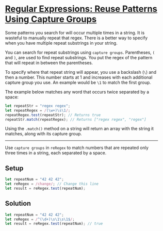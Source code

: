 # [Regular Expressions: Reuse Patterns Using Capture Groups](https://learn.freecodecamp.org/javascript-algorithms-and-data-structures/regular-expressions/reuse-patterns-using-capture-groups)

Some patterns you search for will occur multiple times in a string. It is wasteful to manually repeat that regex. There is a better way to specify when you have multiple repeat substrings in your string.

You can search for repeat substrings using `capture groups`. Parentheses, `(` and `)`, are used to find repeat substrings. You put the regex of the pattern that will repeat in between the parentheses.

To specify where that repeat string will appear, you use a backslash (`\`) and then a number. This number starts at 1 and increases with each additional capture group you use. An example would be `\1` to match the first group.

The example below matches any word that occurs twice separated by a space:

```js
let repeatStr = "regex regex";
let repeatRegex = /(\w+)\s\1/;
repeatRegex.test(repeatStr); // Returns true
repeatStr.match(repeatRegex); // Returns ["regex regex", "regex"]
```

Using the `.match()` method on a string will return an array with the string it matches, along with its capture group.

---

Use `capture groups` in `reRegex` to match numbers that are repeated only three times in a string, each separated by a space.

## Setup
```js
let repeatNum = "42 42 42";
let reRegex = /change/; // Change this line
let result = reRegex.test(repeatNum);
```

## Solution
```js
let repeatNum = "42 42 42";
let reRegex = /^(\d+)\s\1\s\1$/;
let result = reRegex.test(repeatNum); // true
```